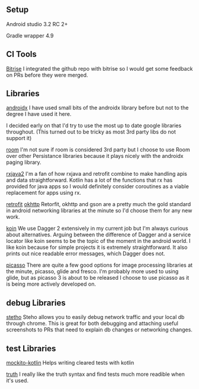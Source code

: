 
## Setup
Android studio 3.2 RC 2+

Gradle wrapper 4.9

## CI Tools 
[Bitrise](https://app.bitrise.io/apps/add) 
I integrated the github repo with bitrise so I would get some feedback on PRs before they were merged.

## Libraries 
[androidx](https://developer.android.com/topic/libraries/support-library/androidx-overview)
I have used small bits of the androidx library before but not to the degree I have used it here.   

I decided early on that I'd try to use the most up to date google libraries throughout.   (This turned out to be tricky as most 3rd party libs do not support it)

[room](https://developer.android.com/training/data-storage/room/)
I'm not sure if room is considered 3rd party but I choose to use Room over other Persistance libraries because it plays nicely with the androidx paging library.

[rxjava2](https://github.com/ReactiveX/RxJava)
I'm a fan of how rxjava and retrofit combine to make handling apis and data straightforward. 
Kotlin has a lot of the functions that rx has provided for java apps so I would definitely consider coroutines as a viable replacement for apps using rx.

[retrofit](https://square.github.io/retrofit/) [okhttp](http://square.github.io/okhttp/)
Retorfit, okhttp and gson are a pretty much the gold standard in android networking libraries at the minute so I'd choose them for any new work.

[koin](https://github.com/InsertKoinIO/koin)
We use Dagger 2 extensively in my current job but I'm always curious about alternatives. 
Arguing between the difference of Dagger and a service locator like koin seems to be the topic of the moment in the android world.  I like koin because for simple projects it is extremely straightforward.   It also prints out nice readable error messages, which Dagger does not.

[picasso](http://square.github.io/picasso/)
There are quite a few good options for image processing libraries at the minute, picasso, glide and fresco.
I'm probably more used to using glide, but as picasso 3 is about to be released I choose to use picasso as it is being more actively developed on.

## debug Libraries 

[stetho](http://facebook.github.io/stetho/)
Steho allows you to easily debug network traffic and your local db through chrome.  This is great for both debugging and attaching useful screenshots to PRs that need to explain db changes or networking changes.

## test Libraries 

[mockito-kotlin](https://github.com/nhaarman/mockito-kotlin)
Helps writing cleared tests with kotlin

[truth](https://github.com/google/truth)
I really like the truth syntax and find tests much more readible when it's used.

